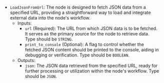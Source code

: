 - `LoadJsonFromUrl`: The node is designed to fetch JSON data from a specified URL, providing a straightforward way to load and integrate external data into the node's workflow.
    - Inputs:
        - `url` (Required): The URL from which JSON data is to be fetched. It serves as the primary source for the node to retrieve data. Type should be `STRING`.
        - `print_to_console` (Optional): A flag to control whether the fetched JSON content should be printed to the console, aiding in debugging or verification. Type should be `BOOLEAN`.
    - Outputs:
        - `json`: The JSON data retrieved from the specified URL, ready for further processing or utilization within the node's workflow. Type should be `JSON`.
